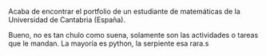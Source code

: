 Acaba de encontrar el portfolio de un estudiante de matemáticas de la Universidad de Cantabria (España).

Bueno, no es tan chulo como suena, solamente son las actividades o tareas que le mandan.
La mayoría es python, la serpiente esa rara.s